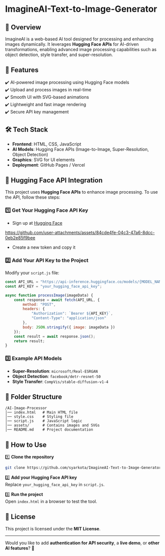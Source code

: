 # ImagineAI-Text-to-Image-Generator

## **🌟 Overview**  
ImagineAI is a web-based AI tool designed for processing and enhancing images dynamically. It leverages **Hugging Face APIs** for AI-driven transformations, enabling advanced image processing capabilities such as object detection, style transfer, and super-resolution.  

## **🚀 Features**  
✔️ AI-powered image processing using Hugging Face models  
✔️ Upload and process images in real-time  
✔️ Smooth UI with SVG-based animations  
✔️ Lightweight and fast image rendering  
✔️ Secure API key management  

## **🛠️ Tech Stack**  
- **Frontend**: HTML, CSS, JavaScript  
- **AI Models**: Hugging Face APIs (Image-to-Image, Super-Resolution, Object Detection)  
- **Graphics**: SVG for UI elements  
- **Deployment**: GitHub Pages / Vercel  

## **🤖 Hugging Face API Integration**  
This project uses **Hugging Face APIs** to enhance image processing. To use the API, follow these steps:  

### **1️⃣ Get Your Hugging Face API Key**  
- Sign up at [Hugging Face](https://huggingface.co/)  

https://github.com/user-attachments/assets/84cde4fe-04c3-47a6-8dcc-0eb2e85f9bee

  
- Create a new token and copy it  

### **2️⃣ Add Your API Key to the Project**  
Modify your `script.js` file:  

```js
const API_URL = "https://api-inference.huggingface.co/models/{MODEL_NAME}";
const API_KEY = "your_hugging_face_api_key"; 

async function processImage(imageData) {
    const response = await fetch(API_URL, {
        method: "POST",
        headers: { 
            "Authorization": `Bearer ${API_KEY}`,
            "Content-Type": "application/json" 
        },
        body: JSON.stringify({ image: imageData })
    });
    const result = await response.json();
    return result;
}
```

### **3️⃣ Example API Models**  
- **Super-Resolution**: `microsoft/Real-ESRGAN`  
- **Object Detection**: `facebook/detr-resnet-50`  
- **Style Transfer**: `CompVis/stable-diffusion-v1-4`  

## **📂 Folder Structure**  
```
/AI-Image-Processor
│── index.html   # Main HTML file  
│── style.css    # Styling file  
│── script.js    # JavaScript logic  
│── assets/      # Contains images and SVGs  
│── README.md    # Project documentation  
```

## **🎯 How to Use**  
1️⃣ **Clone the repository**  
```bash
git clone https://github.com/syarkota/ImagineAI-Text-to-Image-Generator.git
```
2️⃣ **Add your Hugging Face API key**  
Replace `your_hugging_face_api_key` in `script.js`.  

3️⃣ **Run the project**  
Open `index.html` in a browser to test the tool.  

## **📜 License**  
This project is licensed under the **MIT License**.  

---

Would you like to add **authentication for API security**, a **live demo**, or **other AI features**? 🚀
